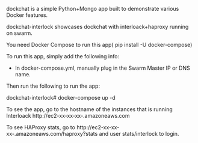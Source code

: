 dockchat is a simple Python+Mongo app built to demonstrate various Docker features.

dockchat-interlock showcases dockchat with interloack+haproxy running on swarm.

You need Docker Compose to run this app( pip install -U docker-compose)

To run this app, simply add the following info:

- In docker-compose.yml, manually plug in the Swarm Master IP or DNS name.

Then run the following to run the app:

dockchat-interlock# docker-compose up -d

To see the app, go to the hostname of the instances that is running Interloack
http://ec2-xx-xx-xx-.amazoneaws.com

To see HAProxy stats, go to 
http://ec2-xx-xx-xx-.amazoneaws.com/haproxy?stats and user stats/interlock to login.






